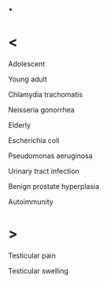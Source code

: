 # .

# <

Adolescent

Young adult

Chlamydia trachomatis

Neisseria gonorrhea

Elderly

Escherichia coli

Pseudomonas aeruginosa

Urinary tract infection

Benign prostate hyperplasia

Autoimmunity

# >

Testicular pain

Testicular swelling

